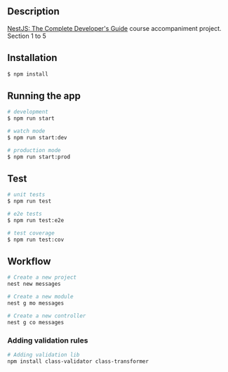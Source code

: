 ## Description

[NestJS: The Complete Developer's Guide](https://www.udemy.com/course/nestjs-the-complete-developers-guide/) course accompaniment project. Section 1 to 5

## Installation

```bash
$ npm install
```

## Running the app

```bash
# development
$ npm run start

# watch mode
$ npm run start:dev

# production mode
$ npm run start:prod
```

## Test

```bash
# unit tests
$ npm run test

# e2e tests
$ npm run test:e2e

# test coverage
$ npm run test:cov
```

## Workflow

```bash
# Create a new project
nest new messages

# Create a new module
nest g mo messages

# Create a new controller
nest g co messages
```

### Adding validation rules

```bash
# Adding validation lib
npm install class-validator class-transformer
```
